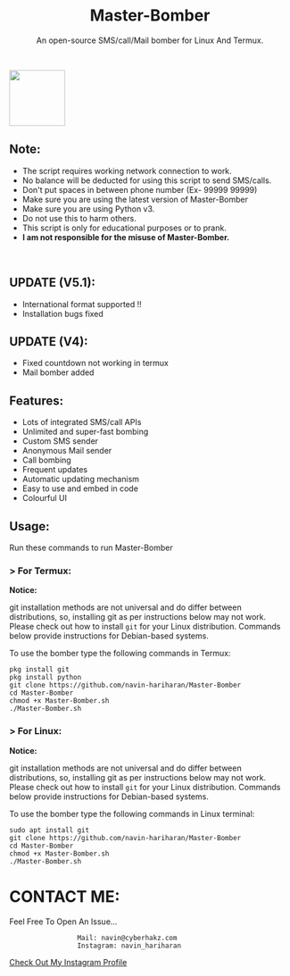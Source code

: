 <h1 align="center">Master-Bomber</h1>
<p align="center">An open-source SMS/call/Mail bomber for Linux And Termux.</p><br>

<p align="left">
  <img width="100" height="100" src="https://github.com/navin-hariharan/Master-Bomber/blob/master/Master-Bomber.png"><br>
</p>

## Note:

- The script requires working network connection to work.
- No balance will be deducted for using this script to send SMS/calls.
- Don't put spaces in between phone number (Ex- 99999 99999)
- Make sure you are using the latest version of Master-Bomber
- Make sure you are using Python v3.
- Do not use this to harm others.
- This script is only for educational purposes or to prank.
- **I am not responsible for the misuse of Master-Bomber.**
<br>

## UPDATE (V5.1):

- International format supported !!
- Installation bugs fixed

## UPDATE (V4):

- Fixed countdown not working in termux
- Mail bomber added

## Features:

- Lots of integrated SMS/call APIs
- Unlimited and super-fast bombing
- Custom SMS sender
- Anonymous Mail sender
- Call bombing
- Frequent updates
- Automatic updating mechanism
- Easy to use and embed in code
- Colourful UI

## Usage:

Run these commands to run Master-Bomber

### > For Termux:

**Notice:** 

git installation methods are not universal and do differ between distributions,
so, installing git as per instructions below may not work.
Please check out how to install `git` for your Linux distribution.
Commands below provide instructions for Debian-based systems.

To use the bomber type the following commands in Termux:
```
pkg install git
pkg install python
git clone https://github.com/navin-hariharan/Master-Bomber
cd Master-Bomber
chmod +x Master-Bomber.sh
./Master-Bomber.sh
```

### > For Linux:

**Notice:** 

git installation methods are not universal and do differ between distributions,
so, installing git as per instructions below may not work.
Please check out how to install `git` for your Linux distribution.
Commands below provide instructions for Debian-based systems.

To use the bomber type the following commands in Linux terminal:
```
sudo apt install git
git clone https://github.com/navin-hariharan/Master-Bomber
cd Master-Bomber
chmod +x Master-Bomber.sh
./Master-Bomber.sh
```

# CONTACT ME:

Feel Free To Open An Issue...

```
                 Mail: navin@cyberhakz.com
                 Instagram: navin_hariharan
```

<a href="https://www.instagram.com/navin_hariharan/">Check Out My Instagram Profile</a>
